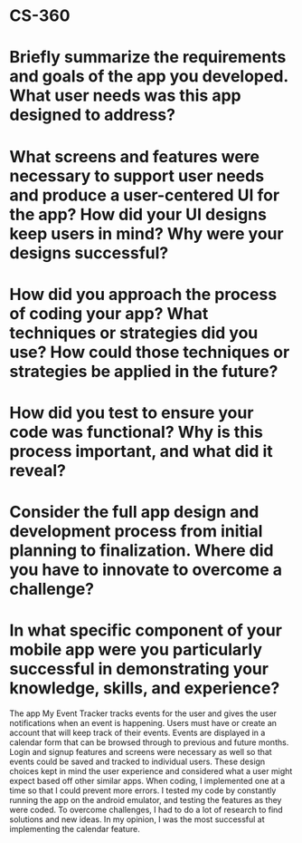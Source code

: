 # CS-360

# Briefly summarize the requirements and goals of the app you developed. What user needs was this app designed to address?
# What screens and features were necessary to support user needs and produce a user-centered UI for the app? How did your UI designs keep users in mind? Why were your designs successful?
# How did you approach the process of coding your app? What techniques or strategies did you use? How could those techniques or strategies be applied in the future?
# How did you test to ensure your code was functional? Why is this process important, and what did it reveal?
# Consider the full app design and development process from initial planning to finalization. Where did you have to innovate to overcome a challenge?
# In what specific component of your mobile app were you particularly successful in demonstrating your knowledge, skills, and experience?

The app My Event Tracker tracks events for the user and gives the user notifications when an event is happening. Users must have or create an account that will keep track of their events. Events are displayed in a calendar form that can be browsed through to previous and future months. Login and signup features and screens were necessary as well so that events could be saved and tracked to individual users. These design choices kept in mind the user experience and considered what a user might expect based off other similar apps. When coding, I implemented one at a time so that I could prevent more errors. I tested my code by constantly running the app on the android emulator, and testing the features as they were coded. To overcome challenges, I had to do a lot of research to find solutions and new ideas. In my opinion, I was the most successful at implementing the calendar feature. 
